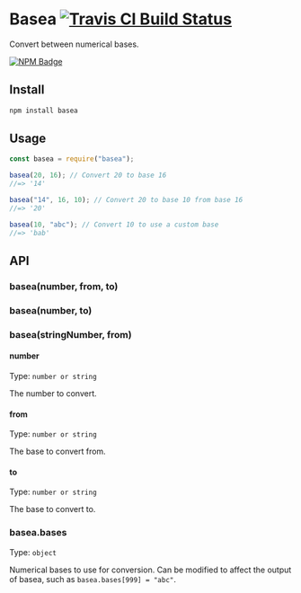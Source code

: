 # Basea [![Travis CI Build Status](https://img.shields.io/travis/com/Richienb/basea/master.svg?style=for-the-badge)](https://travis-ci.com/Richienb/basea)

Convert between numerical bases.

[![NPM Badge](https://nodei.co/npm/basea.png)](https://npmjs.com/package/basea)

## Install

```sh
npm install basea
```

## Usage

```js
const basea = require("basea");

basea(20, 16); // Convert 20 to base 16
//=> '14'

basea("14", 16, 10); // Convert 20 to base 10 from base 16
//=> '20'

basea(10, "abc"); // Convert 10 to use a custom base
//=> 'bab'
```

## API

### basea(number, from, to)

### basea(number, to)

### basea(stringNumber, from)

#### number

Type: `number or string`

The number to convert.

#### from

Type: `number or string`

The base to convert from.

#### to

Type: `number or string`

The base to convert to.

### basea.bases

Type: `object`

Numerical bases to use for conversion. Can be modified to affect the output of basea, such as `basea.bases[999] = "abc"`.
